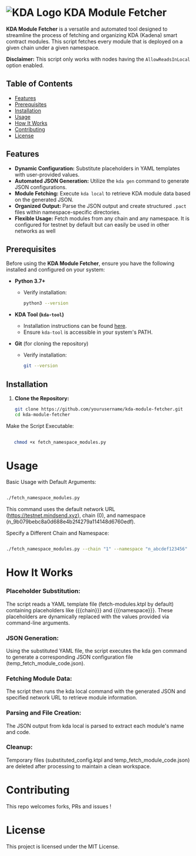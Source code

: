 # ![KDA Logo](https://www.kadena.io/favicon.ico)  KDA Module Fetcher  

**KDA Module Fetcher** is a versatile and automated tool designed to streamline the process of fetching and organizing KDA (Kadena) smart contract modules. This script fetches every module that is deployed on a given chain under a given namespace. 

**Disclaimer:** This script only works with nodes having the `AllowReadsInLocal` option enabled.

## Table of Contents

- [Features](#features)
- [Prerequisites](#prerequisites)
- [Installation](#installation)
- [Usage](#usage)
- [How It Works](#how-it-works)
- [Contributing](#contributing)
- [License](#license)

## Features

- **Dynamic Configuration:** Substitute placeholders in YAML templates with user-provided values.
- **Automated JSON Generation:** Utilize the `kda gen` command to generate JSON configurations.
- **Module Fetching:** Execute `kda local` to retrieve KDA module data based on the generated JSON.
- **Organized Output:** Parse the JSON output and create structured `.pact` files within namespace-specific directories.
- **Flexible Usage:** Fetch modules from any chain and any namespace. It is configured for testnet by default but can easily be used in other networks as well

## Prerequisites

Before using the **KDA Module Fetcher**, ensure you have the following installed and configured on your system:

- **Python 3.7+**
  - Verify installation:
    ```sh
    python3 --version
    ```
- **KDA Tool (`kda-tool`)**
  - Installation instructions can be found [here](https://github.com/kadena-io/kda-tool).
  - Ensure `kda-tool` is accessible in your system's PATH.

- **Git** (for cloning the repository)
  - Verify installation:
    ```sh
    git --version
    ```

## Installation

1. **Clone the Repository:**

   ```sh
   git clone https://github.com/yourusername/kda-module-fetcher.git
   cd kda-module-fetcher
   ```

Make the Script Executable:

```sh
   
   chmod +x fetch_namespace_modules.py

```



# Usage

Basic Usage with Default Arguments:


``` sh

./fetch_namespace_modules.py

```


This command uses the default network URL (https://testnet.mindsend.xyz), chain (0), and namespace (n_9b079bebc8a0d688e4b2f4279a114148d6760edf).

Specify a Different Chain and Namespace:

``` sh

./fetch_namespace_modules.py --chain "1" --namespace "n_abcdef123456"

```

# How It Works

### Placeholder Substitution: 
The script reads a YAML template file (fetch-modules.ktpl by default) containing placeholders like {{{chain}}} and {{{namespace}}}. These placeholders are dynamically replaced with the values provided via command-line arguments.

### JSON Generation:
        
  Using the substituted YAML file, the script executes the kda gen command to generate a corresponding JSON configuration file (temp_fetch_module_code.json).

### Fetching Module Data:
  
  The script then runs the kda local command with the generated JSON and specified network URL to retrieve module information.

### Parsing and File Creation:
  
  The JSON output from kda local is parsed to extract each module's name and code.   

### Cleanup:
        
  Temporary files (substituted_config.ktpl and temp_fetch_module_code.json) are deleted after processing to maintain a clean workspace.


# Contributing

This repo welcomes forks, PRs and issues !

# License

This project is licensed under the MIT License.
